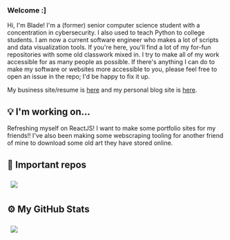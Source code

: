 ### Welcome :]
Hi, I'm Blade! I'm a (former) senior computer science student with a concentration in cybersecurity. I also used to teach Python to college students. I am now a current software engineer who makes a lot of scripts and data visualization tools. If you're here, you'll find a lot of my for-fun repositories with some old classwork mixed in. I try to make all of my work accessible for as many people as possible. If there's anything I can do to make my software or websites more accessible to you, please feel free to open an issue in the repo; I'd be happy to fix it up.

My business site/resume is [here](https://bladetyr.github.io/) and my personal blog site is [here](https://bladetyr.neocities.org/).

## 💡 I'm working on...
Refreshing myself on ReactJS! I want to make some portfolio sites for my friends!! I've also been making some webscraping tooling for another friend of mine to download some old art they have stored online.

## 📌 Important repos
<a href="https://github.com/ud-cis-discord/Sage">
  <img align="center" style="margin:0.5rem" src="https://github-readme-stats.vercel.app/api/pin/?username=ud-cis-discord&repo=sage&title_color=ffffff&text_color=c9cacc&icon_color=4AB197&bg_color=1A2B34" />
</a>

## ⚙️ My GitHub Stats
<a href="https://github.com/bladetyr">
  <img align="center" style="margin:0.5rem" src="https://github-readme-stats.vercel.app/api/top-langs/?username=bladetyr&hide=html,css&title_color=ffffff&text_color=c9cacc&icon_color=4AB197&bg_color=1A2B34" />
</a>


<!--
**bladetyr/bladetyr** is a ✨ _special_ ✨ repository because its `README.md` (this file) appears on your GitHub profile.

Here are some ideas to get you started:

- 🔭 I’m currently working on ...
- 🌱 I’m currently learning ...
- 👯 I’m looking to collaborate on ...
- 🤔 I’m looking for help with ...
- 💬 Ask me about ...
- 📫 How to reach me: ...
- 😄 Pronouns: ...
- ⚡ Fun fact: ...
-->
